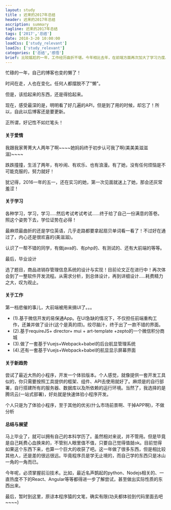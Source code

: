 ```yaml
---
layout: study
title : 迟来的2017年总结
header: 迟来的2017年总结
ascription: summary
tagline: 迟来的2017年总结
tags: ['2017','总结']
date: 2018-3-20 10:00:00
loadCss: ['study_relevant']
loadJs: ['study_relevant']
categories: ['总结','感悟']
brief: 比较尴尬的一年，工作经历曲折不堪。今年相比去年，在前端方面再次加大了学习力度。一批一批的人才涌入，技术栈不断更新，致使前端的学习曲线再次扩大。
---
```

<p>忙碌的一年，自己的博客也变的懒了！</p>
<p>时间在走，人也在变化。任何人都摆脱不了"懒"。</p>
<p>但是，该拾起来的东西，还是得拾起来。</p>
<p>现在，感受最深的是，明明看了好几遍的API，但是到了用的时候，却忘了！所以，自此以后博客还是要更新。</p>
<p>正所谓，好记性不如烂笔头！</p>
<h4>关于爱情</h4>
<p>
	我跟我家菁菁大人两年了啊~~~~她妈妈终于初步认可我了啊(美美美滋滋滋)~~~~
</p>
<p>
	跌跌撞撞，生活了两年，有吵闹、有欢乐、也有浪漫。有了她，没有任何烦恼是不可能克服的，努力就好！
</p>
<p>犹记得，2016一年的五一，还在实习的她，第一次见面就迷上了她，那会还灰常羞涩！</p>
<h4>关于学习</h4>
<p>
	各种学习，学习，学习.....然后考试考试考试......终于给了自己一份满意的答卷。照这个姿势下去，学位证势在必得！
</p>
<p>最麻烦最曲折的还是学位英语，几乎走路都要拿起扇贝单词看一看了！不过好在通过了，内心还是很欢喜的(美滋滋)。</p>
<p>
	认识了一帮不错的同学，有做java的、有php的、有测试的、还有大前端的等等。
</p>
<p>最后，毕业设计</p>
<p>选了题目，商品进销存管理信息系统的设计与实现！目前论文正在进行中！再次体会到了一整软件开发流程。从需求分析，到总体设计，再到详细设计.....耗费精力之大，叹为观止。</p>

<h4>关于工作</h4>
<p>
    第一档悲催的事儿，大前端被用来搞UI了。。。
</p>
<ul>
	<li>(1).基于微信开发的易保通App。在UI急缺的情况下，不仅担任前端重构工作，还兼并做了设计(这个是真的烦)。绞尽脑汁，终于出了一款不错的界面。</li>
	<li>(2).基于requireJS+ director+ mui + art-template +zepto的一个微信积分商城</li>
	<li>(3).做了一套基于Vuejs+Webpack+babel的后台航显管理系统</li>
	<li>(4).还有一套基于Vuejs+Webpack+babel的航显显示屏幕界面</li>
</ul>
<h4>关于新趋势</h4>
<p>尝试了最近大热的小程序，开发一个体验版本。个人感觉，就像提供一套开发工具似的，你只需要按照工具提供的框架、组件、API去使用就好了。麻烦是的自行部署，自行搭建所有的服务器、数据库以及所依赖的运行环境。当然了，我选择的是腾讯云(一站式部署)，好处就是快速体验小程序开发。</p>
<p>个人只是为了体验小程序，至于其他的优劣(什么市场前景啊、干掉APP啊)，不做分析</p>
<h4>总结与展望</h4>
<p>马上毕业了，就可以拥有自己的本科学历了。虽然相对来说，并不管用。但是毕竟是自己耗费心血换来的，不管别人眼里值不值，只要自己觉得值就ok。目前觉得如果这个东西下来，也算一个巨大的收获了吧。这一年做了很多东西，但是相比较其他人，还是差的很远很远。毕竟程序员是学无止境的，而自己学的东西只是冰山一角的一角而已。</p>
<p>今年呢，必须掌握前沿技术。比如，最近名声鹊起的python、Nodejs相关的、一直热度不下的React、Angular等等都得进一步了解尝试，甚至做出实际性质的东西出来。</p>
<p>最后，暂时到这里，原谅本程序猿的文笔，确实有限(功夫都体验到代码里面去吧~~~~)</p>